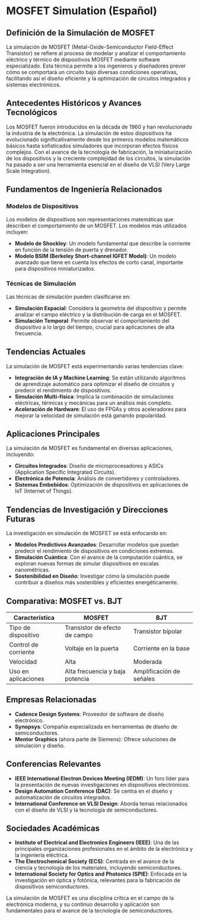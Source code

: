 # MOSFET Simulation (Español)

## Definición de la Simulación de MOSFET

La simulación de MOSFET (Metal-Oxide-Semiconductor Field-Effect Transistor) se refiere al proceso de modelar y analizar el comportamiento eléctrico y térmico de dispositivos MOSFET mediante software especializado. Esta técnica permite a los ingenieros y diseñadores prever cómo se comportará un circuito bajo diversas condiciones operativas, facilitando así el diseño eficiente y la optimización de circuitos integrados y sistemas electrónicos.

## Antecedentes Históricos y Avances Tecnológicos

Los MOSFET fueron introducidos en la década de 1960 y han revolucionado la industria de la electrónica. La simulación de estos dispositivos ha evolucionado significativamente desde los primeros modelos matemáticos básicos hasta sofisticados simuladores que incorporan efectos físicos complejos. Con el avance de la tecnología de fabricación, la miniaturización de los dispositivos y la creciente complejidad de los circuitos, la simulación ha pasado a ser una herramienta esencial en el diseño de VLSI (Very Large Scale Integration).

## Fundamentos de Ingeniería Relacionados

### Modelos de Dispositivos

Los modelos de dispositivos son representaciones matemáticas que describen el comportamiento de un MOSFET. Los modelos más utilizados incluyen:

- **Modelo de Shockley**: Un modelo fundamental que describe la corriente en función de la tensión de puerta y drenador.
- **Modelo BSIM (Berkeley Short-channel IGFET Model)**: Un modelo avanzado que tiene en cuenta los efectos de corto canal, importante para dispositivos miniaturizados.

### Técnicas de Simulación

Las técnicas de simulación pueden clasificarse en:

- **Simulación Espacial**: Considera la geometría del dispositivo y permite analizar el campo eléctrico y la distribución de carga en el MOSFET.
- **Simulación Temporal**: Permite observar el comportamiento del dispositivo a lo largo del tiempo, crucial para aplicaciones de alta frecuencia.

## Tendencias Actuales

La simulación de MOSFET está experimentando varias tendencias clave:

- **Integración de IA y Machine Learning**: Se están utilizando algoritmos de aprendizaje automático para optimizar el diseño de circuitos y predecir el rendimiento de dispositivos.
- **Simulación Multi-física**: Implica la combinación de simulaciones eléctricas, térmicas y mecánicas para un análisis más completo.
- **Aceleración de Hardware**: El uso de FPGAs y otros aceleradores para mejorar la velocidad de simulación está ganando popularidad.

## Aplicaciones Principales

La simulación de MOSFET es fundamental en diversas aplicaciones, incluyendo:

- **Circuitos Integrados**: Diseño de microprocesadores y ASICs (Application Specific Integrated Circuits).
- **Electrónica de Potencia**: Análisis de convertidores y controladores.
- **Sistemas Embebidos**: Optimización de dispositivos en aplicaciones de IoT (Internet of Things).

## Tendencias de Investigación y Direcciones Futuras

La investigación en simulación de MOSFET se está enfocando en:

- **Modelos Predictivos Avanzados**: Desarrollar modelos que puedan predecir el rendimiento de dispositivos en condiciones extremas.
- **Simulación Cuántica**: Con el avance de la computación cuántica, se exploran nuevas formas de simular dispositivos en escalas nanométricas.
- **Sostenibilidad en Diseño**: Investigar cómo la simulación puede contribuir a diseños más sostenibles y eficientes energéticamente.

## Comparativa: MOSFET vs. BJT

| Característica       | MOSFET                     | BJT                        |
|----------------------|---------------------------|---------------------------|
| Tipo de dispositivo   | Transistor de efecto de campo | Transistor bipolar        |
| Control de corriente   | Voltaje en la puerta      | Corriente en la base      |
| Velocidad              | Alta                      | Moderada                  |
| Uso en aplicaciones    | Alta frecuencia y baja potencia | Amplificación de señales   |

## Empresas Relacionadas

- **Cadence Design Systems**: Proveedor de software de diseño electrónico.
- **Synopsys**: Compañía especializada en herramientas de diseño de semiconductores.
- **Mentor Graphics** (ahora parte de Siemens): Ofrece soluciones de simulación y diseño.

## Conferencias Relevantes

- **IEEE International Electron Devices Meeting (IEDM)**: Un foro líder para la presentación de nuevas investigaciones en dispositivos electrónicos.
- **Design Automation Conference (DAC)**: Se centra en el diseño y automatización de circuitos integrados.
- **International Conference on VLSI Design**: Aborda temas relacionados con el diseño de VLSI y la tecnología de semiconductores.

## Sociedades Académicas

- **Institute of Electrical and Electronics Engineers (IEEE)**: Una de las principales organizaciones profesionales en el ámbito de la electrónica y la ingeniería eléctrica.
- **The Electrochemical Society (ECS)**: Centrada en el avance de la ciencia y tecnología de los materiales, incluyendo semiconductores.
- **International Society for Optics and Photonics (SPIE)**: Enfocada en la investigación en óptica y fotónica, relevantes para la fabricación de dispositivos semiconductores.

La simulación de MOSFET es una disciplina crítica en el campo de la electrónica moderna, y su continuo desarrollo y aplicación son fundamentales para el avance de la tecnología de semiconductores.